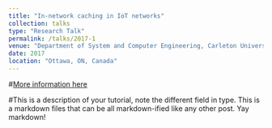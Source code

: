 ```yaml
---
title: "In-network caching in IoT networks"
collection: talks
type: "Research Talk"
permalink: /talks/2017-1
venue: "Department of System and Computer Engineering, Carleton University"
date: 2017
location: "Ottawa, ON, Canada"
---
```


#[More information here](http://exampleurl.com)

#This is a description of your tutorial, note the different field in type. This is a markdown files that can be all markdown-ified like any other post. Yay markdown!
